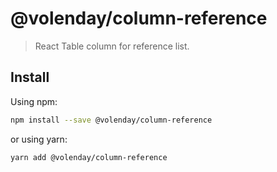 # @volenday/column-reference

> React Table column for reference list.

## Install

Using npm:

```sh
npm install --save @volenday/column-reference
```

or using yarn:

```sh
yarn add @volenday/column-reference
```
